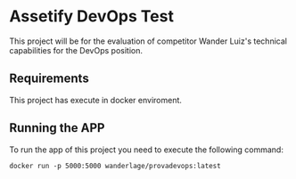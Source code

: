 # Assetify DevOps Test

This project will be for the evaluation of competitor Wander Luiz's technical capabilities for the DevOps position.

## Requirements

This project has execute in docker enviroment.

## Running the APP

To run the app of this project you need to execute the following command:

```console
docker run -p 5000:5000 wanderlage/provadevops:latest
```